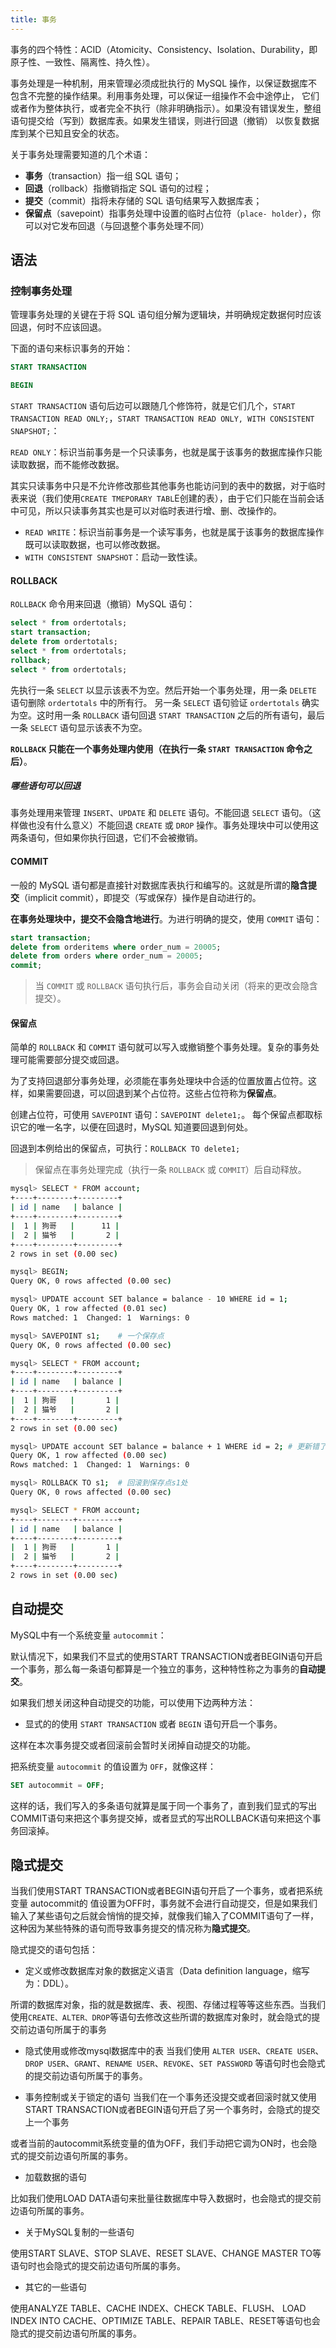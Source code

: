 ```yaml
---
title: 事务
---
```


事务的四个特性：ACID（Atomicity、Consistency、Isolation、Durability，即原子性、一致性、隔离性、持久性）。

事务处理是一种机制，用来管理必须成批执行的 MySQL 操作，以保证数据库不包含不完整的操作结果。利用事务处理，可以保证一组操作不会中途停止，
它们或者作为整体执行，或者完全不执行（除非明确指示）。如果没有错误发生，整组语句提交给（写到）数据库表。如果发生错误，则进行回退（撤销）
以恢复数据库到某个已知且安全的状态。

关于事务处理需要知道的几个术语：

- **事务**（transaction）指一组 SQL 语句；
- **回退**（rollback）指撤销指定 SQL 语句的过程；
- **提交**（commit）指将未存储的 SQL 语句结果写入数据库表；
- **保留点**（savepoint）指事务处理中设置的临时占位符（`place- holder`），你可以对它发布回退（与回退整个事务处理不同）

## 语法

### 控制事务处理

管理事务处理的关键在于将 SQL 语句组分解为逻辑块，并明确规定数据何时应该回退，何时不应该回退。

下面的语句来标识事务的开始：

```sql
START TRANSACTION
```

```sql
BEGIN
```

`START TRANSACTION` 语句后边可以跟随几个修饰符，就是它们几个，`START TRANSACTION READ ONLY;`，`START TRANSACTION READ ONLY, WITH CONSISTENT SNAPSHOT;`：

`READ ONLY`：标识当前事务是一个只读事务，也就是属于该事务的数据库操作只能读取数据，而不能修改数据。

其实只读事务中只是不允许修改那些其他事务也能访问到的表中的数据，对于临时表来说（我们使用`CREATE TMEPORARY TABL`E创建的表），由于它们只能在当前会话中可见，所以只读事务其实也是可以对临时表进行增、删、改操作的。

- `READ WRITE`：标识当前事务是一个读写事务，也就是属于该事务的数据库操作既可以读取数据，也可以修改数据。
- `WITH CONSISTENT SNAPSHOT`：启动一致性读。

#### ROLLBACK

`ROLLBACK` 命令用来回退（撤销）MySQL 语句：

```sql
select * from ordertotals;
start transaction;
delete from ordertotals;
select * from ordertotals;
rollback;
select * from ordertotals;
```

先执行一条 `SELECT` 以显示该表不为空。然后开始一个事务处理，用一条 `DELETE` 语句删除 `ordertotals` 中的所有行。
另一条 `SELECT` 语句验证 `ordertotals` 确实为空。这时用一条 `ROLLBACK` 语句回退 `START TRANSACTION` 之后的所有语句，最后
一条 `SELECT` 语句显示该表不为空。

**`ROLLBACK` 只能在一个事务处理内使用（在执行一条 `START TRANSACTION` 命令之后）**。

##### 哪些语句可以回退

事务处理用来管理 `INSERT`、`UPDATE` 和 `DELETE` 语句。不能回退 `SELECT` 语句。（这样做也没有什么意义）不能回退 `CREATE` 或 `DROP`
操作。事务处理块中可以使用这两条语句，但如果你执行回退，它们不会被撤销。

#### COMMIT

一般的 MySQL 语句都是直接针对数据库表执行和编写的。这就是所谓的**隐含提交**（implicit commit），即提交（写或保存）操作是自动进行的。

**在事务处理块中，提交不会隐含地进行**。为进行明确的提交，使用 `COMMIT` 语句：

```sql
start transaction;
delete from orderitems where order_num = 20005;
delete from orders where order_num = 20005;
commit;
```

> 当 `COMMIT` 或 `ROLLBACK` 语句执行后，事务会自动关闭（将来的更改会隐含提交）。

#### 保留点

简单的 `ROLLBACK` 和 `COMMIT` 语句就可以写入或撤销整个事务处理。复杂的事务处理可能需要部分提交或回退。

为了支持回退部分事务处理，必须能在事务处理块中合适的位置放置占位符。这样，如果需要回退，可以回退到某个占位符。这些占位符称为**保留点**。

创建占位符，可使用 `SAVEPOINT` 语句：`SAVEPOINT delete1;`。
每个保留点都取标识它的唯一名字，以便在回退时，MySQL 知道要回退到何处。

回退到本例给出的保留点，可执行：`ROLLBACK TO delete1;`

> 保留点在事务处理完成（执行一条 `ROLLBACK` 或 `COMMIT`）后自动释放。

```bash
mysql> SELECT * FROM account;
+----+--------+---------+
| id | name   | balance |
+----+--------+---------+
|  1 | 狗哥   |      11 |
|  2 | 猫爷   |       2 |
+----+--------+---------+
2 rows in set (0.00 sec)

mysql> BEGIN;
Query OK, 0 rows affected (0.00 sec)

mysql> UPDATE account SET balance = balance - 10 WHERE id = 1;
Query OK, 1 row affected (0.01 sec)
Rows matched: 1  Changed: 1  Warnings: 0

mysql> SAVEPOINT s1;    # 一个保存点
Query OK, 0 rows affected (0.00 sec)

mysql> SELECT * FROM account;
+----+--------+---------+
| id | name   | balance |
+----+--------+---------+
|  1 | 狗哥   |       1 |
|  2 | 猫爷   |       2 |
+----+--------+---------+
2 rows in set (0.00 sec)

mysql> UPDATE account SET balance = balance + 1 WHERE id = 2; # 更新错了
Query OK, 1 row affected (0.00 sec)
Rows matched: 1  Changed: 1  Warnings: 0

mysql> ROLLBACK TO s1;  # 回滚到保存点s1处
Query OK, 0 rows affected (0.00 sec)

mysql> SELECT * FROM account;
+----+--------+---------+
| id | name   | balance |
+----+--------+---------+
|  1 | 狗哥   |       1 |
|  2 | 猫爷   |       2 |
+----+--------+---------+
2 rows in set (0.00 sec)
```

## 自动提交

MySQL中有一个系统变量 `autocommit`：

默认情况下，如果我们不显式的使用START TRANSACTION或者BEGIN语句开启一个事务，那么每一条语句都算是一个独立的事务，这种特性称之为事务的**自动提交**。

如果我们想关闭这种自动提交的功能，可以使用下边两种方法：

- 显式的的使用 `START TRANSACTION` 或者 `BEGIN` 语句开启一个事务。

这样在本次事务提交或者回滚前会暂时关闭掉自动提交的功能。

把系统变量 `autocommit` 的值设置为 `OFF`，就像这样：

```sql
SET autocommit = OFF;
```

这样的话，我们写入的多条语句就算是属于同一个事务了，直到我们显式的写出COMMIT语句来把这个事务提交掉，或者显式的写出ROLLBACK语句来把这个事务回滚掉。

## 隐式提交

当我们使用START TRANSACTION或者BEGIN语句开启了一个事务，或者把系统变量 autocommit的 值设置为OFF时，事务就不会进行自动提交，但是如果我们输入了某些语句之后就会悄悄的提交掉，就像我们输入了COMMIT语句了一样，这种因为某些特殊的语句而导致事务提交的情况称为**隐式提交**。

隐式提交的语句包括：

- 定义或修改数据库对象的数据定义语言（Data definition language，缩写为：DDL）。

所谓的数据库对象，指的就是数据库、表、视图、存储过程等等这些东西。当我们使用`CREATE、ALTER、DROP`等语句去修改这些所谓的数据库对象时，就会隐式的提交前边语句所属于的事务

- 隐式使用或修改mysql数据库中的表
当我们使用 `ALTER USER`、`CREATE USER`、`DROP USER`、`GRANT`、`RENAME USER`、`REVOKE`、`SET PASSWORD` 等语句时也会隐式的提交前边语句所属于的事务。

- 事务控制或关于锁定的语句
当我们在一个事务还没提交或者回滚时就又使用START TRANSACTION或者BEGIN语句开启了另一个事务时，会隐式的提交上一个事务

或者当前的autocommit系统变量的值为OFF，我们手动把它调为ON时，也会隐式的提交前边语句所属的事务。

- 加载数据的语句

比如我们使用LOAD DATA语句来批量往数据库中导入数据时，也会隐式的提交前边语句所属的事务。

- 关于MySQL复制的一些语句

使用START SLAVE、STOP SLAVE、RESET SLAVE、CHANGE MASTER TO等语句时也会隐式的提交前边语句所属的事务。

- 其它的一些语句

使用ANALYZE TABLE、CACHE INDEX、CHECK TABLE、FLUSH、 LOAD INDEX INTO CACHE、OPTIMIZE TABLE、REPAIR TABLE、RESET等语句也会隐式的提交前边语句所属的事务。
